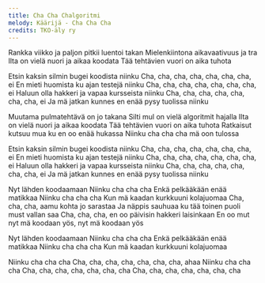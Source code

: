 ```yaml
---
title: Cha Cha Chalgoritmi
melody: Käärijä - Cha Cha Cha
credits: TKO-äly ry
---
```

Rankka viikko ja paljon pitkii luentoi takan
Mielenkiintona aikavaativuus ja tra
Ilta on vielä nuori ja aikaa koodata
Tää tehtävien vuori on aika tuhota

Etsin kaksin silmin bugei koodista niinku
Cha, cha, cha, cha, cha, cha, cha, ei
En mieti huomista ku ajan testejä niinku
Cha, cha, cha, cha, cha, cha, cha, ei
Haluun olla hakkeri ja vapaa kursseista niinku
Cha, cha, cha, cha, cha, cha, cha, ei
Ja mä jatkan kunnes en enää pysy tuolissa niinku

Muutama pulmatehtävä on jo takana
Silti mul on vielä algoritmit hajalla
Ilta on vielä nuori ja aikaa koodata
Tää tehtävien vuori on aika tuhota
Ratkaisut kutsuu mua ku en oo enää hukassa
Niinku cha cha cha mä oon tulossa

Etsin kaksin silmin bugei koodista niinku
Cha, cha, cha, cha, cha, cha, cha, ei
En mieti huomista ku ajan testejä niinku
Cha, cha, cha, cha, cha, cha, cha, ei
Haluun olla hakkeri ja vapaa kursseista niinku
Cha, cha, cha, cha, cha, cha, cha, ei
Ja mä jatkan kunnes en enää pysy tuolissa niinku

Nyt lähden koodaamaan
Niinku cha cha cha
Enkä pelkääkään enää matikkaa
Niinku cha cha cha
Kun mä kaadan kurkkuuni kolajuomaa
Cha, cha, cha, aamu kohta jo sarastaa
Ja näppis sauhuaa ku tää toinen puoli must vallan saa
Cha, cha, cha, en oo päivisin hakkeri laisinkaan
En oo mut nyt mä koodaan yös, nyt mä koodaan yös

Nyt lähden koodaamaan
Niinku cha cha cha
Enkä pelkääkään enää matikkaa
Niinku cha cha cha
Kun mä kaadan kurkkuuni kolajuomaa

Niinku cha cha cha
Cha, cha, cha, cha, cha, cha, cha, ahaa
Niinku cha cha cha
Cha, cha, cha, cha, cha, cha, cha
Cha, cha, cha, cha, cha, cha, cha
